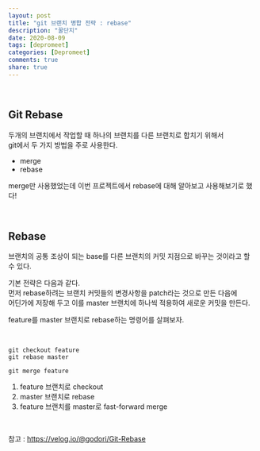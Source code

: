 ```yaml
---
layout: post
title: "git 브랜치 병합 전략 : rebase"  
description: "꿀단지"
date: 2020-08-09
tags: [depromeet]
categories: [Depromeet]
comments: true
share: true
--- 
```


<br />   

## Git Rebase     

두개의 브랜치에서 작업할 때 하나의 브랜치를 다른 브랜치로 합치기 위해서   
git에서 두 가지 방법을 주로 사용한다.   

- merge   
- rebase  

merge만 사용했었는데 이번 프로젝트에서 rebase에 대해 알아보고 사용해보기로 했다!   

<br />           


## Rebase       

브랜치의 공통 조상이 되는 base를 다른 브랜치의 커밋 지점으로 바꾸는 것이라고 할 수 있다.      

기본 전략은 다음과 같다.      
먼저 rebase하려는 브랜치 커밋들의 변경사항을 patch라는 것으로 만든 다음에      
어딘가에 저장해 두고 이를 master 브랜치에 하나씩 적용하여 새로운 커밋을 만든다.       

feature를 master 브랜치로 rebase하는 명령어를 살펴보자.               

<br />     


```            
git checkout feature                      
git rebase master                   
       
git merge feature             
```


1. feature 브랜치로 checkout           
2. master 브랜치로 rebase           
3. feature 브랜치를 master로 fast-forward merge     

<br />       

참고 : <https://velog.io/@godori/Git-Rebase>                